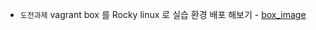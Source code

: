 - `도전과제` vagrant box 를 Rocky linux 로 실습 환경 배포 해보기 - [box_image](https://portal.cloud.hashicorp.com/vagrant/discover/rockylinux)